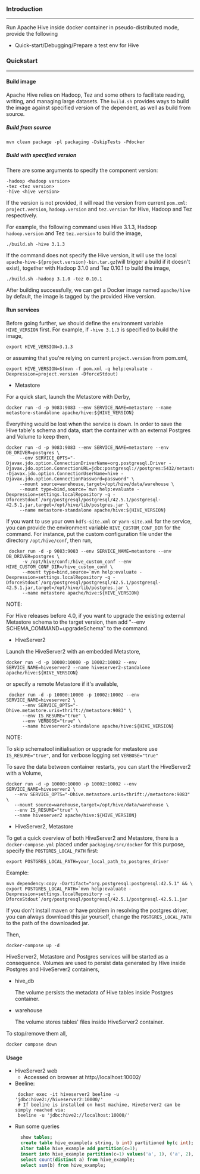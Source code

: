 ### Introduction

---
Run Apache Hive inside docker container in pseudo-distributed mode, provide the following
- Quick-start/Debugging/Prepare a test env for Hive


### Quickstart

---
#### Build image
Apache Hive relies on Hadoop, Tez and some others to facilitate reading, writing, and managing large datasets. 
The `build.sh` provides ways to build the image against specified version of the dependent, as well as build from source.

##### Build from source
```shell
mvn clean package -pl packaging -DskipTests -Pdocker
```
##### Build with specified version
There are some arguments to specify the component version:
```shell
-hadoop <hadoop version>
-tez <tez version>
-hive <hive version> 
```
If the version is not provided, it will read the version from current `pom.xml`:
`project.version`, `hadoop.version` and `tez.version` for Hive, Hadoop and Tez respectively. 

For example, the following command uses Hive 3.1.3, Hadoop `hadoop.version` and Tez `tez.version` to build the image,
```shell
./build.sh -hive 3.1.3
```
If the command does not specify the Hive version, it will use the local `apache-hive-${project.version}-bin.tar.gz`(will trigger a build if it doesn't exist),
together with Hadoop 3.1.0 and Tez 0.10.1 to build the image,
```shell
./build.sh -hadoop 3.1.0 -tez 0.10.1
```
After building successfully,  we can get a Docker image named `apache/hive` by default, the image is tagged by the provided Hive version.

#### Run services

Before going further, we should define the environment variable `HIVE_VERSION` first.
For example, if `-hive 3.1.3` is specified to build the image,
```shell
export HIVE_VERSION=3.1.3
```
or assuming that you're relying on current `project.version` from pom.xml,
```shell
export HIVE_VERSION=$(mvn -f pom.xml -q help:evaluate -Dexpression=project.version -DforceStdout)
```
- Metastore

For a quick start, launch the Metastore with Derby,
  ```shell
  docker run -d -p 9083:9083 --env SERVICE_NAME=metastore --name metastore-standalone apache/hive:${HIVE_VERSION}
  ```
  Everything would be lost when the service is down. In order to save the Hive table's schema and data, start the container with an external Postgres and Volume to keep them,

  ```shell
  docker run -d -p 9083:9083 --env SERVICE_NAME=metastore --env DB_DRIVER=postgres \
       --env SERVICE_OPTS="-Djavax.jdo.option.ConnectionDriverName=org.postgresql.Driver -Djavax.jdo.option.ConnectionURL=jdbc:postgresql://postgres:5432/metastore_db -Djavax.jdo.option.ConnectionUserName=hive -Djavax.jdo.option.ConnectionPassword=password" \
       --mount source=warehouse,target=/opt/hive/data/warehouse \
       --mount type=bind,source=`mvn help:evaluate -Dexpression=settings.localRepository -q -DforceStdout`/org/postgresql/postgresql/42.5.1/postgresql-42.5.1.jar,target=/opt/hive/lib/postgres.jar \
       --name metastore-standalone apache/hive:${HIVE_VERSION}
  ```

  If you want to use your own `hdfs-site.xml` or `yarn-site.xml` for the service, you can provide the environment variable `HIVE_CUSTOM_CONF_DIR` for the command. For instance, put the custom configuration file under the directory `/opt/hive/conf`, then run,

  ```shell
   docker run -d -p 9083:9083 --env SERVICE_NAME=metastore --env DB_DRIVER=postgres \
        -v /opt/hive/conf:/hive_custom_conf --env HIVE_CUSTOM_CONF_DIR=/hive_custom_conf \
        --mount type=bind,source=`mvn help:evaluate -Dexpression=settings.localRepository -q -DforceStdout`/org/postgresql/postgresql/42.5.1/postgresql-42.5.1.jar,target=/opt/hive/lib/postgres.jar \
        --name metastore apache/hive:${HIVE_VERSION}
  ```

NOTE:

For Hive releases before 4.0, if you want to upgrade the existing external Metastore schema to the target version,
then add "--env SCHEMA_COMMAND=upgradeSchema" to the command.

- HiveServer2

Launch the HiveServer2 with an embedded Metastore,
   ```shell
  docker run -d -p 10000:10000 -p 10002:10002 --env SERVICE_NAME=hiveserver2 --name hiveserver2-standalone apache/hive:${HIVE_VERSION}
   ```
  or specify a remote Metastore if it's available,
   ```shell
    docker run -d -p 10000:10000 -p 10002:10002 --env SERVICE_NAME=hiveserver2 \
         --env SERVICE_OPTS="-Dhive.metastore.uris=thrift://metastore:9083" \
         --env IS_RESUME="true" \
         --env VERBOSE="true" \
         --name hiveserver2-standalone apache/hive:${HIVE_VERSION}
   ```

NOTE:

To skip schematool initialisation or upgrade for metastore use `IS_RESUME="true"`, and for verbose logging set `VERBOSE="true"`


  To save the data between container restarts, you can start the HiveServer2 with a Volume,

   ```shell
   docker run -d -p 10000:10000 -p 10002:10002 --env SERVICE_NAME=hiveserver2 \
      --env SERVICE_OPTS="-Dhive.metastore.uris=thrift://metastore:9083" \
      --mount source=warehouse,target=/opt/hive/data/warehouse \
      --env IS_RESUME="true" \
      --name hiveserver2 apache/hive:${HIVE_VERSION}
   ```
  
- HiveServer2, Metastore

To get a quick overview of both HiveServer2 and Metastore, there is a `docker-compose.yml` placed under `packaging/src/docker` for this purpose,
specify the `POSTGRES_LOCAL_PATH` first:
```shell
export POSTGRES_LOCAL_PATH=your_local_path_to_postgres_driver
```
Example:
```shell
mvn dependency:copy -Dartifact="org.postgresql:postgresql:42.5.1" && \
export POSTGRES_LOCAL_PATH=`mvn help:evaluate -Dexpression=settings.localRepository -q -DforceStdout`/org/postgresql/postgresql/42.5.1/postgresql-42.5.1.jar 
```
If you don't install maven or have problem in resolving the postgres driver, you can always download this jar yourself,
change the `POSTGRES_LOCAL_PATH` to the path of the downloaded jar.

Then,
```shell
docker-compose up -d
```
HiveServer2, Metastore and Postgres services will be started as a consequence. 
Volumes are used to persist data generated by Hive inside Postgres and HiveServer2 containers,
  - hive_db

    The volume persists the metadata of Hive tables inside Postgres container.
  - warehouse

    The volume stores tables' files inside HiveServer2 container.

To stop/remove them all,
```shell
docker compose down
```

#### Usage

- HiveServer2 web
  - Accessed on browser at http://localhost:10002/
- Beeline:
  ```shell
   docker exec -it hiveserver2 beeline -u 'jdbc:hive2://hiveserver2:10000/'
   # If beeline is installed on host machine, HiveServer2 can be simply reached via:
   beeline -u 'jdbc:hive2://localhost:10000/'
  ```
- Run some queries
  ```sql
    show tables;
    create table hive_example(a string, b int) partitioned by(c int);
    alter table hive_example add partition(c=1);
    insert into hive_example partition(c=1) values('a', 1), ('a', 2),('b',3);
    select count(distinct a) from hive_example;
    select sum(b) from hive_example;
  ```
